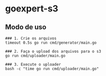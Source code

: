 # goexpert-s3


## Modo de uso
``` shell
### 1. Crie os arquivos
timeout 0.5s go run cmd/generator/main.go

### 2. Faça o upload dos arquivos para o s3
go run cmd/uploader/main.go

### 3. Execute o uploader
bash -c "time go run cmd/uploader/main.go"
```
